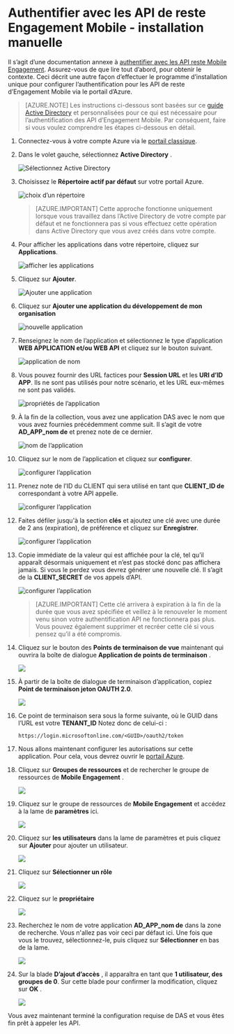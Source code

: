<properties 
    pageTitle="Authentifier avec les API de reste Engagement Mobile - installation manuelle"
    description="Décrit comment configurer manuellement l’authentification pour Mobile Engagement reste API" 
    services="mobile-engagement" 
    documentationCenter="mobile" 
    authors="piyushjo"
    manager="erikre"
    editor=""/>

<tags
    ms.service="mobile-engagement"
    ms.devlang="na"
    ms.topic="article"
    ms.tgt_pltfrm="mobile-multiple"
    ms.workload="mobile" 
    ms.date="08/19/2016"
    ms.author="piyushjo"/>

# <a name="authenticate-with-mobile-engagement-rest-apis---manual-setup"></a>Authentifier avec les API de reste Engagement Mobile - installation manuelle

Il s’agit d’une documentation annexe à [authentifier avec les API reste Mobile Engagement](mobile-engagement-api-authentication.md). Assurez-vous de que lire tout d’abord, pour obtenir le contexte. Ceci décrit une autre façon d’effectuer le programme d’installation unique pour configurer l’authentification pour les API de reste d’Engagement Mobile via le portail d’Azure. 

>[AZURE.NOTE] Les instructions ci-dessous sont basées sur ce [guide Active Directory](../resource-group-create-service-principal-portal.md) et personnalisées pour ce qui est nécessaire pour l’authentification des API d’Engagement Mobile. Par conséquent, faire si vous voulez comprendre les étapes ci-dessous en détail. 

1. Connectez-vous à votre compte Azure via le [portail classique](https://manage.windowsazure.com/).

2. Dans le volet gauche, sélectionnez **Active Directory** .

     ![Sélectionnez Active Directory][1]

3. Choisissez le **Répertoire actif par défaut** sur votre portail Azure. 

     ![choix d’un répertoire][2]

    >[AZURE.IMPORTANT] Cette approche fonctionne uniquement lorsque vous travaillez dans l’Active Directory de votre compte par défaut et ne fonctionnera pas si vous effectuez cette opération dans Active Directory que vous avez créés dans votre compte. 

4. Pour afficher les applications dans votre répertoire, cliquez sur **Applications**.

     ![afficher les applications][3]

5. Cliquez sur **Ajouter**. 

     ![Ajouter une application][4]

6. Cliquez sur **Ajouter une application du développement de mon organisation**

     ![nouvelle application][5]

6. Renseignez le nom de l’application et sélectionnez le type d’application **WEB APPLICATION et/ou WEB API** et cliquez sur le bouton suivant.

     ![application de nom][6]

7. Vous pouvez fournir des URL factices pour **Session URL** et les **URI d’ID APP**. Ils ne sont pas utilisés pour notre scénario, et les URL eux-mêmes ne sont pas validés.  

     ![propriétés de l’application][7]

8. À la fin de la collection, vous avez une application DAS avec le nom que vous avez fournies précédemment comme suit. Il s’agit de votre **AD\_APP\_nom de** et prenez note de ce dernier.  

     ![nom de l’application][8]

9. Cliquez sur le nom de l’application et cliquez sur **configurer**.

     ![configurer l’application][9]

10. Prenez note de l’ID du CLIENT qui sera utilisé en tant que **CLIENT\_ID de** correspondant à votre API appelle. 

     ![configurer l’application][10]

11. Faites défiler jusqu'à la section **clés** et ajoutez une clé avec une durée de 2 ans (expiration), de préférence et cliquez sur **Enregistrer**. 

     ![configurer l’application][11]


12. Copie immédiate de la valeur qui est affichée pour la clé, tel qu’il apparaît désormais uniquement et n’est pas stocké donc pas affichera jamais. Si vous le perdez vous devrez générer une nouvelle clé. Il s’agit de la **CLIENT_SECRET** de vos appels d’API. 

     ![configurer l’application][12]

    >[AZURE.IMPORTANT] Cette clé arrivera à expiration à la fin de la durée que vous avez spécifiée et veillez à le renouveler le moment venu sinon votre authentification API ne fonctionnera pas plus. Vous pouvez également supprimer et recréer cette clé si vous pensez qu’il a été compromis.
 
13. Cliquez sur le bouton des **Points de terminaison de vue** maintenant qui ouvrira la boîte de dialogue **Application de points de terminaison** . 

    ![][13]

14. À partir de la boîte de dialogue de terminaison d’application, copiez **Point de terminaison jeton OAUTH 2.0**. 

    ![][14]

15. Ce point de terminaison sera sous la forme suivante, où le GUID dans l’URL est votre **TENANT_ID** Notez donc de celui-ci : 

        https://login.microsoftonline.com/<GUID>/oauth2/token

16. Nous allons maintenant configurer les autorisations sur cette application. Pour cela, vous devrez ouvrir le [portail Azure](https://portal.azure.com). 

17. Cliquez sur **Groupes de ressources** et de rechercher le groupe de ressources de **Mobile Engagement** .  

    ![][15]

18. Cliquez sur le groupe de ressources de **Mobile Engagement** et accédez à la lame de **paramètres** ici. 

    ![][16]

19. Cliquez sur **les utilisateurs** dans la lame de paramètres et puis cliquez sur **Ajouter** pour ajouter un utilisateur. 

    ![][17]

20. Cliquez sur **Sélectionner un rôle**

    ![][18]

21. Cliquez sur le **propriétaire**

    ![][19]

22. Recherchez le nom de votre application **AD\_APP\_nom de** dans la zone de recherche. Vous n'allez pas voir ceci par défaut ici. Une fois que vous le trouvez, sélectionnez-le, puis cliquez sur **Sélectionner** en bas de la lame. 

    ![][20]

23. Sur la blade **D’ajout d’accès** , il apparaîtra en tant que **1 utilisateur, des groupes de 0**. Sur cette blade pour confirmer la modification, cliquez sur **OK** . 

    ![][21]

Vous avez maintenant terminé la configuration requise de DAS et vous êtes fin prêt à appeler les API. 

<!-- Images -->
[1]: ./media/mobile-engagement-api-authentication-manual/active-directory.png
[2]: ./media/mobile-engagement-api-authentication-manual/active-directory-details.png
[3]: ./media/mobile-engagement-api-authentication-manual/view-applications.png
[4]: ./media/mobile-engagement-api-authentication-manual/add-icon.png
[5]: ./media/mobile-engagement-api-authentication-manual/what-do-you-want-to-do.png
[6]: ./media/mobile-engagement-api-authentication-manual/tell-us-about-your-application.png
[7]: ./media/mobile-engagement-api-authentication-manual/app-properties.png
[8]: ./media/mobile-engagement-api-authentication-manual/aad-app.png
[9]: ./media/mobile-engagement-api-authentication-manual/configure-menu.png
[10]: ./media/mobile-engagement-api-authentication-manual/client-id.png
[11]: ./media/mobile-engagement-api-authentication-manual/client_secret.png
[12]: ./media/mobile-engagement-api-authentication-manual/keys.png
[13]: ./media/mobile-engagement-api-authentication-manual/view-endpoints.png
[14]: ./media/mobile-engagement-api-authentication-manual/app-endpoints.png
[15]: ./media/mobile-engagement-api-authentication-manual/resource-groups.png
[16]: ./media/mobile-engagement-api-authentication-manual/resource-groups-settings.png
[17]: ./media/mobile-engagement-api-authentication-manual/add-users.png
[18]: ./media/mobile-engagement-api-authentication-manual/add-role.png
[19]: ./media/mobile-engagement-api-authentication-manual/select-role.png
[20]: ./media/mobile-engagement-api-authentication-manual/add-user-select.png
[21]: ./media/mobile-engagement-api-authentication-manual/add-access-final.png



